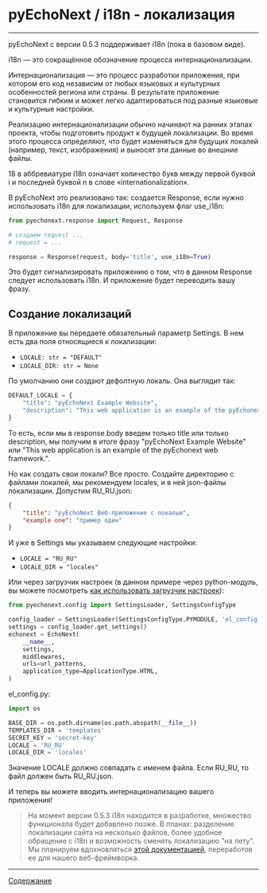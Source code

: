 # pyEchoNext / i18n - локализация

---

pyEchoNext с версии 0.5.3 поддерживает i18n (пока в базовом виде).

i18n — это сокращённое обозначение процесса интернационализации.

Интернационализация — это процесс разработки приложения, при котором его код независим от любых языковых и культурных особенностей региона или страны. В результате приложение становится гибким и может легко адаптироваться под разные языковые и культурные настройки.

Реализацию интернационализации обычно начинают на ранних этапах проекта, чтобы подготовить продукт к будущей локализации. Во время этого процесса определяют, что будет изменяться для будущих локалей (например, текст, изображения) и выносят эти данные во внешние файлы.

18 в аббревиатуре i18n означает количество букв между первой буквой i и последней буквой n в слове «internationalization».

В pyEchoNext это реализовано так: создается Response, если нужно использовать i18n для локализации, используем флаг use_i18n: 

```python
from pyechonext.response import Request, Response

# создаем request ...
# request = ...

response = Response(request, body='title', use_i18n=True)
```

Это будет сигнализировать приложению о том, что в данном Response следует использовать i18n. И приложение будет переводить вашу фразу.

## Создание локализаций
В приложение вы передаете обязательный параметр Settings. В нем есть два поля относящиеся к локализации:

 + `LOCALE: str = "DEFAULT"`
 + `LOCALE_DIR: str = None`

По умолчанию они создают дефолтную локаль. Она выглядит так:

```python
DEFAULT_LOCALE = {
	"title": "pyEchoNext Example Website",
	"description": "This web application is an example of the pyEchonext web framework.",
}
```

То есть, если мы в response.body введем только title или только description, мы получим в итоге фразу "pyEchoNext Example Website" или "This web application is an example of the pyEchonext web framework.".

Но как создать свои локали? Все просто. Создайте директорию с файлами локалей, мы рекомендуем locales, и в ней json-файлы локализации. Допустим RU_RU.json:

```json
{
	"title": "pyEchoNext Веб-приложение с локалью",
	"example one": "пример один"
}
```

И уже в Settings мы указываем следующие настройки:

 + `LOCALE = "RU_RU"`
 + `LOCALE_DIR = "locales"`

Или через загрузчик настроек (в данном примере через python-модуль, вы можете посмотреть [как использовать загрузчик настроек](./webapp_creation.md)):

```python
from pyechonext.config import SettingsLoader, SettingsConfigType

config_loader = SettingsLoader(SettingsConfigType.PYMODULE, 'el_config.py')
settings = config_loader.get_settings()
echonext = EchoNext(
	__name__,
	settings,
	middlewares,
	urls=url_patterns,
	application_type=ApplicationType.HTML,
)
```

el_config.py:

```python
import os

BASE_DIR = os.path.dirname(os.path.abspath(__file__))
TEMPLATES_DIR = 'templates'
SECRET_KEY = 'secret-key'
LOCALE = 'RU_RU'
LOCALE_DIR = 'locales'
```

Значение LOCALE должно совпадать с именем файла. Если RU_RU, то файл должен быть RU_RU.json.

И теперь вы можете вводить интернационализацию вашего приложения!

 > На момент версии 0.5.3 i18n находится в разработке, множество функционала будет добавлено позже. В планах: разделение локализации сайта на несколько файлов, более удобное обращение с i18n и возможность сменять локализацию "на лету". Мы планируем вдохновляться [этой документацией](https://developer.mozilla.org/ru/docs/Mozilla/Add-ons/WebExtensions/Internationalization), переработов ее для нашего веб-фреймворка.

---

[Содержание](./index.md)
